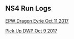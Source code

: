 ## NS4 Run Logs

<a href="(EPW)DragonEyrieOct11.html">EPW Dragon Eyrie Oct 11 2017</a></p>
<a href="(Random)DWPOct9.html">Pick Up DWP Oct 9 2017</a>
